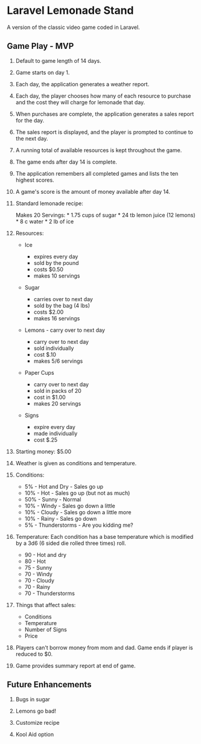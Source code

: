 # Laravel Lemonade Stand

A version of the classic video game coded in Laravel.

## Game Play - MVP

1. Default to game length of 14 days.

2. Game starts on day 1. 

3. Each day, the application generates a weather report.

4. Each day, the player chooses how many of each resource to purchase and the cost they will charge for lemonade that day. 

5. When purchases are complete, the application generates a sales report for the day.

6. The sales report is displayed, and the player is prompted to continue to the next day. 

7. A running total of available resources is kept throughout the game. 

8. The game ends after day 14 is complete. 

9. The application remembers all completed games and lists the ten highest scores. 

10. A game's score is the amount of money available after day 14. 

11. Standard lemonade recipe: 

	Makes 20 Servings: 
		* 1.75 cups of sugar
		* 24 tb lemon juice (12 lemons)
		* 8 c water
		* 2 lb of ice

12. Resources:
	
	* Ice 
		- expires every day
		- sold by the pound
		- costs $0.50
		- makes 10 servings
	* Sugar 
		- carries over to next day
		- sold by the bag (4 lbs)
		- costs $2.00
		- makes 16 servings
	* Lemons - carry over to next day
		- carry over to next day
		- sold individually
		- cost $.10
		- makes 5/6 servings
	* Paper Cups 
		- carry over to next day
		- sold in packs of 20
		- cost in $1.00
		- makes 20 servings

	* Signs 
		- expire every day 
		- made individually 
		- cost $.25

13. Starting money: $5.00

14. Weather is given as conditions and temperature. 

15. Conditions: 

	* 5% - Hot and Dry  - Sales go up
	* 10% - Hot		- Sales go up (but not as much)
	* 50% - Sunny   - Normal
	* 10% - Windy	- Sales go down a little
	* 10% - Cloudy	- Sales go down a little more
	* 10% - Rainy	- Sales go down
	* 5% - Thunderstorms	- Are you kidding me?

16. Temperature: Each condition has a base temperature which is modified by a 3d6 (6 sided die rolled three times) roll.
	
	* 90 - Hot and dry
	* 80 - Hot
	* 75 - Sunny
	* 70 - Windy
	* 70 - Cloudy
	* 70 - Rainy
	* 70 - Thunderstorms

17. Things that affect sales:

	* Conditions
	* Temperature
	* Number of Signs
	* Price

18. Players can't borrow money from mom and dad. Game ends if player is reduced to $0. 

19. Game provides summary report at end of game. 

## Future Enhancements

1. Bugs in sugar

2. Lemons go bad!

3. Customize recipe

4. Kool Aid option











